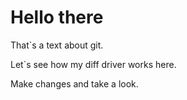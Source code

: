 # Hello there

That`s a text about git.

Let`s see how my diff driver works here.

Make changes and take a look.
